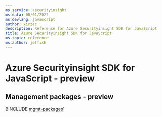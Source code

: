 ```yaml
---
ms.service: securityinsight
ms.data: 08/01/2022
ms.devlang: javascript
author: xirzec
description: Reference for Azure Securityinsight SDK for JavaScript
title: Azure Securityinsight SDK for JavaScript
ms.topic: reference
ms.author: jeffish
---
```

# Azure Securityinsight SDK for JavaScript - preview

## Management packages - preview
[!INCLUDE [mgmt-packages](securityinsight-mgmt-index.md)]